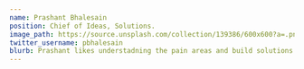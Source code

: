 ```yaml
---
name: Prashant Bhalesain
position: Chief of Ideas, Solutions.
image_path: https://source.unsplash.com/collection/139386/600x600?a=.png
twitter_username: pbhalesain
blurb: Prashant likes understadning the pain areas and build solutions using technoloty.
---
```

